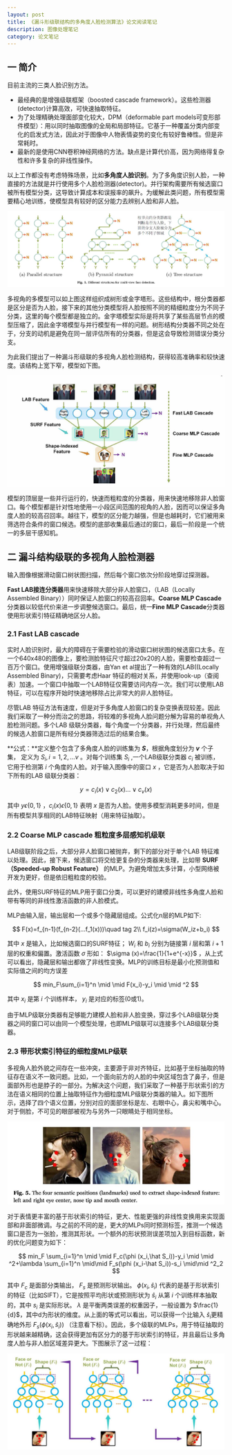 ```yaml
---
layout: post
title: 《漏斗形级联结构的多角度人脸检测算法》论文阅读笔记
description: 图像处理笔记
category: 论文笔记
---
```


## 一 简介
  目前主流的三类人脸识别方法。

+ 最经典的是增强级联框架（boosted cascade framework）。这些检测器(detector)计算高效，可快速抽取特征。
+ 为了处理精确处理面部变化较大，DPM（deformable part models可变形部件模型）：用以同时抽取图像的全局和局部特征。它基于一种覆盖分类内部变化的启发式方法，因此对于图像中人物表情姿势的变化有较好鲁棒性。但是非常耗时。
+ 最新的是使用CNN卷积神经网络的方法。缺点是计算代价高，因为网络得复杂性和许多复杂的非线性操作。

以上工作都没有考虑特殊场景，比如**多角度人脸识别**。为了多角度识别人脸，一种直接的方法就是并行使用多个人脸检测器(detector)。并行架构需要所有候选窗口被所有模型分类，这导致计算成本和误报率的飙升。为缓解此类问题，所有模型需要精心地训练，使模型具有较好的区分能力去辨别人脸和非人脸。

![人脸识别模型](/images/blog/facedetect_model.jpg)

多视角的多模型可以如上图这样组织成树形或金字塔形。这些结构中，根分类器都是区分是否为人脸，接下来的其他分类模型将人脸按照不同的精细粒度分为不同子分类，这里的每个模型都是独立的。金字塔模型实际是将共享了某些高层节点的模型压缩了，因此金字塔模型与并行模型有一样的问题。树形结构分类器不同之处在于，分支的动机是避免在同一层评估所有的分类器，但是这会导致检测错误分类分支。

为此我们提出了一种漏斗形级联的多视角人脸检测结构，获得较高准确率和较快速度。该结构上宽下窄，模型如下图。

![人脸识别模型](/images/blog/facedetect_model2.jpg)

模型的顶层是一些并行运行的，快速而粗粒度的分类器，用来快速地移除非人脸窗口。每个模型都是针对性地使用一小段区间范围的视角的人脸，因而可以保证多角度人脸的较高召回率。越往下，模型的区分能力越强，但是也越耗时，它们被用来筛选符合条件的窗口候选。模型的底部收集最后通过的窗口，最后一阶段是一个统一的多层干感知机。


## 二 漏斗结构级联的多视角人脸检测器

 输入图像根据滑动窗口树状图扫描，然后每个窗口依次分阶段地穿过探测器。

 **Fast LAB接连分类器**用来快速移除大部分非人脸窗口，（LAB（Locally Assembled Binary））同时保证人脸窗口的较高召回率。**Coarse MLP Cascade**分类器以较低代价来进一步调整候选窗口。最后，统一**Fine MLP Cascade**分类器使用形状索引特征精确地区分人脸。

### 2.1 Fast LAB cascade

 实时人脸识别时，最大的障碍在于需要检验的滑动窗口树状图的候选窗口太多。在一个640x480的图像上，要检测脸特征尺寸超过20x20的人脸，需要检查超过一百万个窗口。使用增强级联分类器，由Yan et al提出了一种有效的LAB((Locally Assembled Binary)，只需要考虑Haar 特征的相对关系，并使用look-up（查阅表）加速。一个窗口中抽取一个LAB特征仅需要访问内存一次。我们可以使用LAB 特征，可以在程序开始时快速地移除占比非常大的非人脸特征。

 尽管LAB 特征方法有速度，但是对于多角度人脸窗口的复杂变换表现较差。因此我们采取了一种分而治之的思路，将较难的多视角人脸问题分解为容易的单视角人脸检测问题。多个LAB 级联分类器，每个角度一个分类器，并行处理，然后最终的候选人脸窗口是所有经分类器筛选过后的结果合集。


 **公式：**定义整个包含了多角度人脸的训练集为 ***S***，根据角度划分为 ***v*** 个子集，
 定义为 $S_i,i=1,2,...v$ 。对每个训练集 $S_i$ ,一个LAB级联分类器 $c_i$ 被训练，它用于检测第 $i$ 个角度的人脸。对于输入图像中的窗口 $x$ ，它是否为人脸取决于如下所有的LAB 级联分类器：

 $$
  y=c_i(x)\vee c_2(x)...\vee c_v(x)
 $$

 其中 $y \epsilon \lbrace0,1\rbrace$ ，$c_i(x)\epsilon \lbrace0,1\rbrace$ 表明 $x$ 是否为人脸。使用多模型消耗更多时间，但是所有模型共享相同的LAB特征映射（用来特征抽取）。

### 2.2  Coarse MLP cascade 粗粒度多层感知机级联

  LAB级联阶段之后，大部分非人脸窗口被抛弃，剩下的部分对于单个LAB 特征难以处理。因此，接下来，候选窗口将交给更复杂的分类器来处理，比如带 **SURF（Speeded-up Robust Feature）** 的MLP。为避免增加太多计算，小型网络被开发为更好，但是依旧粗粒度的校验。

  此外，使用SURF特征的MLP用于窗口分类，可以更好的建模非线性多角度人脸和带有等同的非线性激活函数的非人脸模式。

  MLP由输入层，输出层和一个或多个隐藏层组成。公式化n层的MLP如下:

$$
  F(x)=f_{n-1}(f_{n-2}(...f_1(x)))\quad tag 2\\
  f_i(z)=\sigma(W_iz+b_i)
$$

其中 $x$   是输入，比如候选窗口的SURF特征； $W_i$ 和 $b_i$ 分别为链接第 $i$ 层和第 $i+1$ 层的权重和偏置。激活函数 $\sigma$ 形如： $\sigma (x)=\frac{1}{1+e^{-x}}$ ，从上式可以看出，隐藏层和输出都做了非线性变换。MLP的训练目标是最小化预测值和实际值之间的均方误差

$$
 min_F\sum_{i=1}^n \mid \mid F(x_i)-y_i \mid \mid ^2
$$

其中 $x_i$ 是第 $i$ 个训练样本， $y_i$ 是对应的标签(0或1)。

由于MLP级联分类器有足够能力建模人脸和非人脸变换，穿过多个LAB级联分类器之间的窗口可以由同一个模型处理，也即MLP级联可以连接多个LAB级联分类器。

### 2.3 带形状索引特征的细粒度MLP级联

 多视角人脸外貌之间存在一些冲突，主要源于非对齐特征，比如基于坐标抽取的特征存在语义不一致问题。比如，一个面向前方的人脸的中央区域包含了鼻子，但是面部外形也是脖子的一部分。为解决这个问题，我们采取了一种基于形状索引的方法在语义相同的位置上抽取特征作为细粒度MLP级联分类器的输入。如下图所示，选择了四个语义位置，分别对应的面部坐标是左、右眼中心，鼻尖和嘴中心。对于侧脸，不可见的眼部被视为与另外一只眼睛处于相同坐标。

![人脸识别模型](/images/blog/facedetect_model3.jpg)

对于表情更丰富的基于形状索引的特征，更大、性能更强的非线性变换用来实现面部和非面部微调。与之前的不同的是，更大的MLPs同时预测标签，推测一个候选窗口是否为一张脸，推测其形状。一个额外的形状预测误差项加入到目标函数，新的优化问题变为如下：

$$
min_F \sum_{i=1}^n \mid \mid F_c(\phi (x_i,\hat S_i))-y_i \mid \mid ^2+\lambda \sum_{i=1}^n \mid\mid F_s(\phi (x_i-\hat S_i))-s_i \mid\mid ^2_2
$$

其中 $F_c$ 是面部分类输出， $F_s$ 是预测形状输出。 $\phi (x_i,\hat s_i)$ 代表的是基于形状索引的特征（比如SIFT），它是按照平均形状或预测形状为 $\hat s_i$ 从第 $i$ 个训练样本抽取的，其中 $s_i$ 是实际形状。 $\lambda$ 是平衡两类误差的权重因子，一般设置为 $\frac{1}{d}$，其中d为形状的维度。从上面的等式可以看出，可以获得一个比输入 $\hat s_i$更精确地外形 $F_s(\phi(x_i,\hat s_i))$ （注意看下标）。因此，多个级联的MLPs，用于特征抽取的形状越来越精确，这会获得更加有区分力的基于形状索引的特征，并且最后让多角度人脸与非人脸区域差异更大。下图展示了这一过程：

![人脸识别模型](/images/blog/facedetect_model4.jpg)

